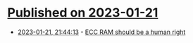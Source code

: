 # [Published on 2023-01-21](index.md)

* [2023-01-21, 21:44:13](https://news.ycombinator.com/item?id=34470900) - [ECC RAM should be a human right](https://dmitrybrant.com/2023/01/21/ecc-ram-should-be-a-human-right)
